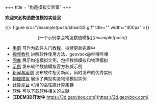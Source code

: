 +++
title = "构造模拟实验室"
+++

**欢迎来到构造数值模拟实验室**

{{< figure src="/example/push/shearSS.gif" title=""  width="400px" >}}
<center>[一个示例学会构造数值模拟](/example/push/)</center>

- [手册](https://doc.geovbox.com/) 可作为软件入门教程，持续更新完善中
- [视频教程](/video/) 讲解软件使用方法，geovbox@哔哩哔哩
- [图库](/gallery/) 展示构造模拟实例，包括数值模拟和物理模拟
- [示例](/example/) 发布软件数值模拟官方权威示例
- [新闻与案例](/blog/) 发布软件相关新闻，同时发布的优秀实例
- [物理模拟](/am/) 展示了典型构造物理模拟实例
- [计算平台](/hpc/) 可用的高性能计算集群
- [软件](/download/) 可以下载软件相关的文献 
- [**ZDEM3D开发中** https://3d.geovbox.com](https://3d.geovbox.com)
